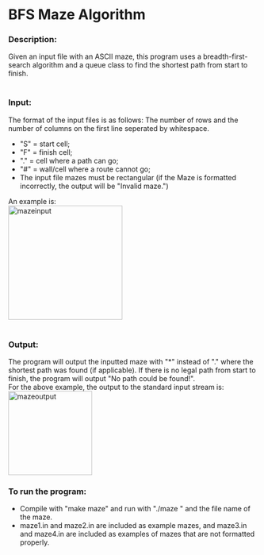 # BFS Maze Algorithm


### Description:
Given an input file with an ASCII maze, this program uses a breadth-first-search algorithm and a queue class to find the shortest path from start to finish. <br><br>


### Input:
The format of the input files is as follows:
The number of rows and the number of columns on the first line seperated by whitespace.
- "S" = start cell;
- "F" = finish cell;
- "." = cell where a path can go;
- "#" = wall/cell where a route cannot go;
- The input file mazes must be rectangular (if the Maze is formatted incorrectly, the output will be "Invalid maze.") <br>

An example is: <br>
<img width="230" alt="mazeinput" src="https://user-images.githubusercontent.com/70349082/162794999-2169ac42-ecf7-4701-acb5-4bbc7f9e436b.png"><br><br>


### Output:
The program will output the inputted maze with "*" instead of "." where the shortest path was found (if applicable). If there is no legal path from start to finish, the program will output "No path could be found!". <br>
For the above example, the output to the standard input stream is: <br>
<img width="169" alt="mazeoutput" src="https://user-images.githubusercontent.com/70349082/162795011-29b505a3-bfc8-4759-9db6-72405be0b371.png">


### To run the program:
- Compile with "make maze" and run with "./maze " and the file name of the maze. 
- maze1.in and maze2.in are included as example mazes, and maze3.in and maze4.in are included as examples of mazes that are not formatted properly. 
